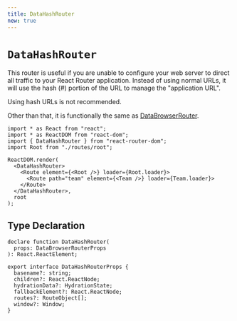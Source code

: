 ```yaml
---
title: DataHashRouter
new: true
---
```


# `DataHashRouter`

This router is useful if you are unable to configure your web server to direct all traffic to your React Router application. Instead of using normal URLs, it will use the hash (#) portion of the URL to manage the "application URL".

<docs-error>Using hash URLs is not recommended. </docs-error>

Other than that, it is functionally the same as [DataBrowserRouter][databrowserrouter].

```tsx lines=[3,7,11]
import * as React from "react";
import * as ReactDOM from "react-dom";
import { DataHashRouter } from "react-router-dom";
import Root from "./routes/root";

ReactDOM.render(
  <DataHashRouter>
    <Route element={<Root />} loader={Root.loader}>
      <Route path="team" element={<Team />} loader={Team.loader}>
    </Route>
  </DataHashRouter>,
  root
);
```

## Type Declaration

```tsx
declare function DataHashRouter(
  props: DataBrowserRouterProps
): React.ReactElement;

export interface DataHashRouterProps {
  basename?: string;
  children?: React.ReactNode;
  hydrationData?: HydrationState;
  fallbackElement?: React.ReactNode;
  routes?: RouteObject[];
  window?: Window;
}
```

[loader]: ../route/loader
[action]: ../route/action
[fetcher]: ../hooks/use-fetcher
[browser-router]: ./browser-router
[form]: ../components/form
[databrowserrouter]: ./data-browser-router
